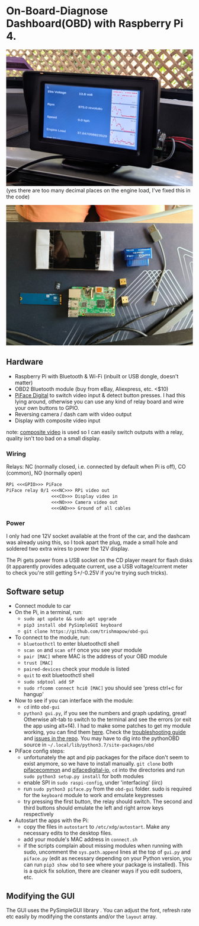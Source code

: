# On-Board-Diagnose Dashboard(OBD) with Raspberry Pi 4.

![picture of display mounted on car](obd_display.jpg)
(yes there are too many decimal places on the engine load, I've fixed this in the code)

![Alt text](IMG20230720152937-1.jpg)

## Hardware
- Raspberry Pi with Bluetooth & Wi-Fi (inbuilt or USB dongle, doesn't matter)
- OBD2 Bluetooth module (buy from eBay, Aliexpress, etc. <$10)
- [PiFace Digital](http://www.piface.org.uk/products/piface_digital/) to switch video input & detect button presses. I had this lying around, otherwise you can use any kind of relay board and wire your own buttons to GPIO. 
- Reversing camera / dash cam with video output
- Display with composite video input

note: [composite video](https://en.wikipedia.org/wiki/Composite_video) is used so I can easily switch outputs with a relay, quality isn't too bad on a small display.

### Wiring
Relays: NC (normally closed, i.e. connected by default when Pi is off), CO (common), NO (normally open)
```
RPi <<<GPIO>>> PiFace
PiFace relay 0/1 <<<NC>>> RPi video out
                 <<<CO>>> Display video in
                 <<<NO>>> Camera video out
                 <<<GND>>> Ground of all cables
```
### Power
I only had one 12V socket available at the front of the car, and the dashcam was already using this, so I took apart the plug, made a small hole and soldered two extra wires to power the 12V display. 

The Pi gets power from a USB socket on the CD player meant for flash disks (it apparently provides adequate current, use a USB voltage/current meter to check you're still getting 5+/-0.25V if you're trying such tricks). 

## Software setup
- Connect module to car
- On the Pi, in a terminal, run:
    - `sudo apt update && sudo apt upgrade`
    - `pip3 install obd PySimpleGUI keyboard`
    - `git clone https://github.com/trishmapow/obd-gui`
- To connect to the module, run:
    - `bluetoothctl` to enter bluetoothctl shell
    - `scan on` and `scan off` once you see your module
    - `pair [MAC]` where MAC is the address of your OBD module
    - `trust [MAC]`
    - `paired-devices` check your module is listed
    - `quit` to exit bluetoothctl shell
    - `sudo sdptool add SP`
    - `sudo rfcomm connect hci0 [MAC]` you should see 'press ctrl+c for hangup'
- Now to see if you can interface with the module:
    - `cd` into `obd-gui`
    - `python3 gui.py`, if you see the numbers and graph updating, great! Otherwise alt-tab to switch to the terminal and see the errors (or exit the app using alt+f4). I had to make some patches to get my module working, you can find them [here](https://github.com/trishmapow/python-OBD/commit/ccd3e5c71032fd30717b83d5f93613ace153dbf4). Check the [troubleshooting guide](https://python-obd.readthedocs.io/en/latest/Troubleshooting/) and [issues in the repo](https://github.com/brendan-w/python-OBD/issues). You may have to dig into the pythonOBD source in `~/.local/lib/python3.7/site-packages/obd`
- PiFace config steps:
    - unfortunately the apt and pip packages for the piface don't seem to exist anymore, so we have to install manually. `git clone` both [pifacecommon](https://github.com/piface/pifacecommon) and [pifacedigital-io](https://github.com/piface/pifacedigitalio), `cd` into the directories and run `sudo python3 setup.py install` for both modules
    - enable SPI in `sudo raspi-config`, under 'interfacing' (iirc)
    - run `sudo python3 piface.py` from the `obd-gui` folder. sudo is required for the `keyboard` module to work and emulate keypresses
    - try pressing the first button, the relay should switch. The second and third buttons should emulate the left and right arrow keys respectively
- Autostart the apps with the Pi:
    - copy the files in `autostart` to `/etc/xdg/autostart`. Make any necessary edits to the desktop files.
    - add your module's MAC address in `connect.sh`
    - if the scripts complain about missing modules when running with sudo, uncomment the `sys.path.append` lines at the top of `gui.py` and `piface.py` (edit as necessary depending on your Python version, you can run `pip3 show obd` to see where your package is installed). This is a quick fix solution, there are cleaner ways if you edit sudoers, etc.

## Modifying the GUI
The GUI uses the PySimpleGUI library . You can adjust the font, refresh rate etc easily by modifying the constants and/or the `layout` array.